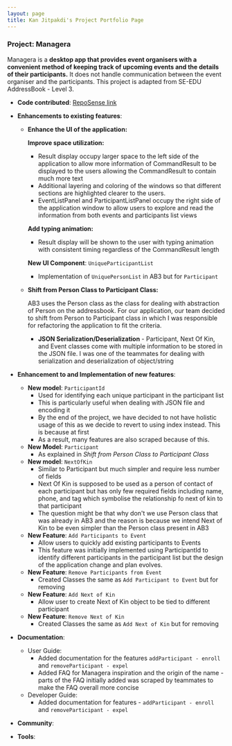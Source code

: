 ```yaml
---
layout: page
title: Kan Jitpakdi's Project Portfolio Page
---
```


### Project: Managera

Managera is a **desktop app that provides event organisers with a convenient method of keeping track of upcoming events and the details of their participants.**
It does not handle communication between the event organiser and the participants. This project is adapted from SE-EDU AddressBook - Level 3.

* **Code contributed**: [RepoSense link](https://nus-cs2103-ay2122s1.github.io/tp-dashboard/?search=AY2122S1-CS2103T-T10-2&sort=groupTitle&sortWithin=title&timeframe=commit&mergegroup=&groupSelect=groupByRepos&breakdown=true&checkedFileTypes=docs~functional-code~test-code~other&since=2021-09-17&tabOpen=true&tabType=authorship&tabAuthor=kanjitp&tabRepo=AY2122S1-CS2103T-T10-2%2Ftp%5Bmaster%5D&authorshipIsMergeGroup=false&authorshipFileTypes=docs~functional-code~test-code&authorshipIsBinaryFileTypeChecked=false)

* **Enhancements to existing features**:
  * **Enhance the UI of the application:**
    
    **Improve space utilization:**
      * Result display occupy larger space to the left side of the application to allow more information of 
        CommandResult to be displayed to the users allowing the CommandResult to contain much more text
      * Additional layering and coloring of the windows so that different sections are highlighted clearer to the users.
      * EventListPanel and ParticipantListPanel occupy the right side of the application window to allow users to 
        explore and read the information from both events and participants list views
        
    **Add typing animation:**
      * Result display will be shown to the user with typing animation with consistent timing
        regardless of the CommandResult length

    **New UI Component**: `UniqueParticipantList`
      * Implementation of `UniquePersonList` in AB3 but for `Participant`
        
  * **Shift from Person Class to Participant Class:**
    
    AB3 uses the Person class as the class for dealing with abstraction of Person on the addressbook. For our 
    application, our team decided to shift from Person to Participant class in which I was responsible for 
    refactoring the application to fit the criteria.
    
    * **JSON Serialization/Deserialization** - Participant, Next Of Kin, and Event classes come with multiple information to be 
      stored in the JSON file. I was one of the teammates for dealing with serialization and deserialization of 
      object/string

* **Enhancement to and Implementation of new features**:
  * **New model**: `ParticipantId`
    * Used for identifying each unique participant in the participant list
    * This is particularly useful when dealing with JSON file and encoding it
    * By the end of the project, we have decided to not have holistic usage of this as we decide to revert to using index instead. This is because at first 
    * As a result, many features are also scraped because of this.
  * **New Model**: `Participant`
    * As explained in _Shift from Person Class to Participant Class_
  * **New model**: `NextOfKin`
    * Similar to Participant but much simpler and require less number of fields
    * Next Of Kin is supposed to be used as a person of contact of each participant but has only few required fields including name, phone, and tag which symbolise the relationship fo next of kin to that participant
    * The question might be that why don't we use Person class that was already in AB3 and the reason is because we intend Next of Kin to be even simpler than the Person class present in AB3
  * **New Feature**: `Add Participants to Event`
    * Allow users to quickly add existing participants to Events
    * This feature was initially implemented using ParticipantId to identify different participants in the participant list but the design of the application change and plan evolves.
  * **New Feature**: `Remove Participants from Event`
    * Created Classes the same as `Add Participant to Event` but for removing
  * **New Feature**: `Add Next of Kin `
    * Allow user to create Next of Kin object to be tied to different participant
  * **New Feature**: `Remove Next of Kin`
    * Created Classes the same as `Add Next of Kin` but for removing

 

* **Documentation**:
  * User Guide:
    * Added documentation for the features `addParticipant - enroll` and `removeParticipant - expel`
    * Added FAQ for Managera inspiration and the origin of the name    - parts of the FAQ initially added was scraped by teammates to make the FAQ overall more concise
  * Developer Guide:
    * Added documentation for features - `addParticipant - enroll` and `removeParticipant - expel`


* **Community**:
  
* **Tools**:
  

